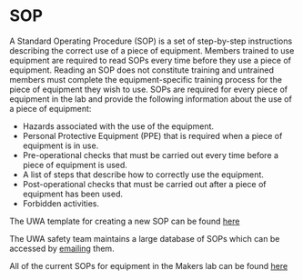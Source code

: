 <!-- TITLE: Standard Operating Procedure -->
<!-- SUBTITLE: What is a Standard Operating Procedure? -->

# SOP
A Standard Operating Procedure (SOP) is a set of step-by-step instructions describing the correct use of a piece of equipment. Members trained to use equipment are required to read SOPs every time before they use a piece of equipment. Reading an SOP does not constitute training and untrained members must complete the equipment-specific training process for the piece of equipment they wish to use.    SOPs are required for every piece of equipment  in the lab and provide the following information about the use of a piece of equipment: 
* Hazards associated with the use of the equipment. 
* Personal Protective Equipment (PPE) that is required when a piece of equipment is in use.
* Pre-operational checks that must be carried out every time before a piece of equipment is used.
* A list of steps that describe how to correctly use the equipment.
* Post-operational checks that must be carried out after a piece of equipment has been used. 
* Forbidden activities. 

The UWA template for creating a new SOP can be found [here](www.safety.uwa.edu.au/management/toolkit#sops)

The UWA safety team maintains a large database of SOPs which can be accessed by [emailing](mailto:safety-ems@uwa.edu.au) them. 

All of the current SOPs for equipment in the Makers lab can be found [here](https://drive.google.com/drive/folders/1ZzbHAx5CPXJvDKAg-dxqr8z5g1e_vmCE?usp=sharing)
